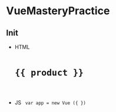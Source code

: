 # VueMasteryPractice

## Init

- HTML
	<code>
	    <div id="app">
	        <h1>{{ product }}</h1>
	    </div>		
	</code>
- JS
	<code>
		var app = new Vue ({
		})		
	</code>